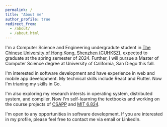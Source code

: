 ```yaml
---
permalink: /
title: "About me"
author_profile: true
redirect_from: 
  - /about/
  - /about.html
---
```

I'm a Computer Science and Engineering undergradute student in [The Chinese University of Hong Kong, Shenzhen (CUHKSZ)](https://www.cuhk.edu.cn/en), expected to graduate at the spring semester of 2024. Further, I will pursue a Master of Computer Science degree at University of California, San Diego this fall.

I'm interested in software development and have experience in web and mobile app development. My technical skills include React and Flutter. Now I'm trianing my skills in Go.


I'm also exploring my research intersts in operating system, distributed system, and compiler. Now I'm self-learning the textbooks and working on the course projects of [CSAPP](https://csapp.cs.cmu.edu/) and [MIT 6.824](https://pdos.csail.mit.edu/6.824/).

I'm open to any opportunities in software development. If you are interested in my profile, please feel free to contact me via email or LinkedIn.